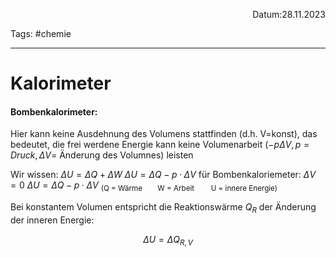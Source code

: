 <p align="right">Datum:28.11.2023</p>

Tags: #chemie 

---

# Kalorimeter

#### Bombenkalorimeter:
Hier kann keine Ausdehnung des Volumens stattfinden (d.h. V=konst),
das bedeutet, die frei werdene Energie kann keine Volumenarbeit ($-p\Delta V, p=Druck, \Delta V=$ Änderung des Volumnes) leisten

Wir wissen:
$\Delta U = \Delta Q + \Delta W$
$\Delta U = \Delta Q -p·\Delta V$ 
für Bombenkaloriemeter: $\Delta V = 0$
$\Delta U = \Delta Q -p·\Delta V$ 
<sub>(Q = Wärme          W = Arbeit          U = innere Energie)</sub>


Bei konstantem Volumen entspricht die Reaktionswärme $Q_R$ der Änderung der inneren Energie:

$$\Delta U = \Delta Q_{R,V}$$
